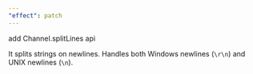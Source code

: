 ```yaml
---
"effect": patch
---
```


add Channel.splitLines api

It splits strings on newlines. Handles both Windows newlines (`\r\n`) and UNIX
newlines (`\n`).
